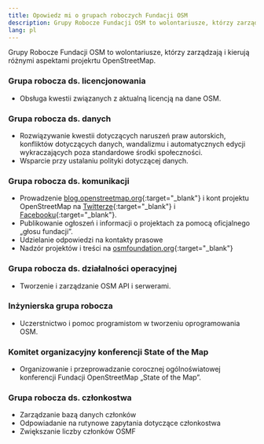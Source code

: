 ```yaml
---
title: Opowiedz mi o grupach roboczych Fundacji OSM
description: Grupy Robocze Fundacji OSM to wolontariusze, którzy zarządzają i kierują różnymi aspektami projekrtu OpenStreetMap
lang: pl
---
```


Grupy Robocze Fundacji OSM to wolontariusze, którzy zarządzają i kierują różnymi aspektami projekrtu OpenStreetMap.

### Grupa robocza ds. licencjonowania

* Obsługa kwestii związanych z aktualną licencją na dane OSM.

### Grupa robocza ds. danych

* Rozwiązywanie kwestii dotyczących naruszeń praw autorskich, konfliktów dotyczących danych, wandalizmu i automatycznych edycji wykraczających poza standardowe środki społeczności.
* Wsparcie przy ustalaniu polityki dotyczącej danych.

### Grupa robocza ds. komunikacji

* Prowadzenie [blog.openstreetmap.org](https://blog.openstreetmap.org){:target="_blank"} i kont projektu OpenStreetMap na [Twitterze](https://twitter.com/openstreetmap){:target="_blank"} i [Facebooku](https://www.facebook.com/OpenStreetMap){:target="_blank"}.
* Publikowanie ogłoszeń i informacji o projektach za pomocą oficjalnego „głosu fundacji”.
* Udzielanie odpowiedzi na kontakty prasowe
* Nadzór projektów i treści na [osmfoundation.org](https://wiki.osmfoundation.org){:target="_blank"}

### Grupa robocza ds. działalności operacyjnej

* Tworzenie i zarządzanie OSM API i serwerami.

### Inżynierska grupa robocza

* Uczerstnictwo i pomoc programistom w tworzeniu oprogramowania OSM.

### Komitet organizacyjny konferencji State of the Map

* Organizowanie i przeprowadzanie corocznej ogólnoświatowej konferencji Fundacji OpenStreetMap „State of the Map”.

<!--
### Grupa robocza ds. oddziałów lokalnych
* Odpowiedzialny za realizację procesu tworzenia lokalnych oddziałów Fundacji OSM.
-->

### Grupa robocza ds. członkostwa

* Zarządzanie bazą danych członków
* Odpowiadanie na rutynowe zapytania dotyczące członkostwa
* Zwiększanie liczby członków OSMF
